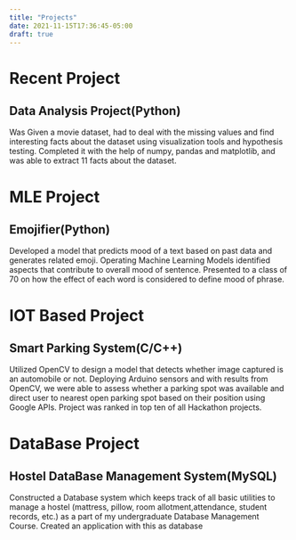 ```yaml
---
title: "Projects"
date: 2021-11-15T17:36:45-05:00
draft: true
---
```


# Recent Project

## Data Analysis Project(Python)

Was Given a movie dataset, had to deal with the missing values and find interesting facts about the dataset using visualization tools and hypothesis testing. Completed it with the help of numpy, pandas and matplotlib, and was able to extract 11 facts about the dataset.

# MLE Project

## Emojifier(Python)

Developed a model that predicts mood of a text based on past data and generates related emoji.
Operating Machine Learning Models identified aspects that contribute to overall mood of sentence.
Presented to a class of 70 on how the effect of each word is considered to define mood of phrase.

# IOT Based Project

## Smart Parking System(C/C++)

Utilized OpenCV to design a model that detects whether image captured is an automobile or not.
Deploying Arduino sensors and with results from OpenCV, we were able to assess whether a parking spot was available and
direct user to nearest open parking spot based on their position using Google APIs.
Project was ranked in top ten of all Hackathon projects.

# DataBase Project

## Hostel DataBase Management System(MySQL)

Constructed a Database system which keeps track of all basic utilities to manage a hostel (mattress, pillow, room allotment,attendance, student records, etc.) as a part of my undergraduate Database Management Course.
Created an application with this as database

